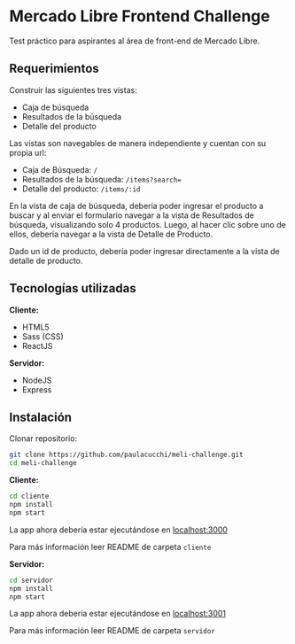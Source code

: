 # Mercado Libre Frontend Challenge

Test práctico para aspirantes al área de front-end de Mercado Libre.

## Requerimientos

Construir las siguientes tres vistas:
* Caja de búsqueda
* Resultados de la búsqueda
* Detalle del producto

Las vistas son navegables de manera independiente y cuentan con su propia url:
* Caja de Búsqueda: `/`
* Resultados de la búsqueda: `/items?search=`
* Detalle del producto: `/items/:id`

En la vista de caja de búsqueda, debería poder ingresar el producto a buscar y al enviar el formulario navegar a
la vista de Resultados de búsqueda, visualizando solo 4 productos. Luego, al hacer clic sobre uno de ellos,
debería navegar a la vista de Detalle de Producto.

Dado un id de producto, debería poder ingresar directamente a la vista de detalle de producto.

## Tecnologías utilizadas

**Cliente:**
- HTML5
- Sass (CSS)
- ReactJS

**Servidor:**
- NodeJS
- Express

## Instalación

Clonar repositorio:
```sh
git clone https://github.com/paulacucchi/meli-challenge.git
cd meli-challenge
```

**Cliente:**

```sh
cd cliente
npm install
npm start
```
La app ahora debería estar ejecutándose en [localhost:3000](http://localhost:3000/)

Para más información leer README de carpeta `cliente`

**Servidor:**

```sh
cd servidor
npm install
npm start
```
La app ahora debería estar ejecutándose en [localhost:3001](http://localhost:3001/)

Para más información leer README de carpeta `servidor`
